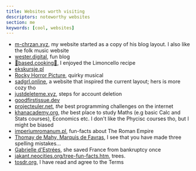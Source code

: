 ```yaml
---
title: Websites worth visiting
descriptors: noteworthy websites
section: me
keywords: [cool, websites]
---
```

- [m-chrzan.xyz](https://m-chrzan.xyz/ "sunday corner is nice"), my website started as a copy of his blog layout. I also like the folk music website
- [wester.digital](https://blog.wester.digital/ "my first reader's blog"), fun blog
- [🍲based.cooking🍳](https://based.cooking/ "Straightforward recepie website"), I enjoyed the Limoncello recipe
- [ekskursje.pl](https://ekskursje.pl/ "older posts better")
- [Rocky Horror Picture](https://archive.org/details/therockyhorrorpictureshowvosejimsharman1975_20191212 "a musical classic"), quirky musical
- [sadgrl.online](https://sadgrl.online/ "cozy"), a website that inspired the current layout; hers is more cozy tho
- [justdeleteme.xyz](https://justdeleteme.xyz/ "deleterino"), steps for account deletion
- [goodfirstissue.dev](https://goodfirstissue.dev/)
- [projecteuler.net](https://projecteuler.net/ "quick maths"), *the* best programming challenges on the internet
- [khanacademy.org](https://www.khanacademy.org "I can do basic cal, mum!!!"), *the* best place to study Maths (e.g basic Calc and Stats courses), Economics etc. I don't like the Phycisc courses tho, but I might be biased
- [imperiumromanum.pl](https://imperiumromanum.pl), fun-facts about The Roman Empire
- [Thomay de Mahy, Marquis de Favras](https://en.wikipedia.org/wiki/Thomas_de_Mahy%2C_Marquis_de_Favras), I see that you have made three spelling mistakes...
- [Gabrielle d'Estrées](https://en.wikipedia.org/wiki/Gabrielle_d%27Estr%C3%A9es), she saved France from bankruptcy once
- [jakant.neocities.org/tree-fun-facts.htm](https://jakant.neocities.org/tree-fun-facts.htm "trees"), trees.
- [tosdr.org](https://tosdr.org), I have read and agree to the Terms

